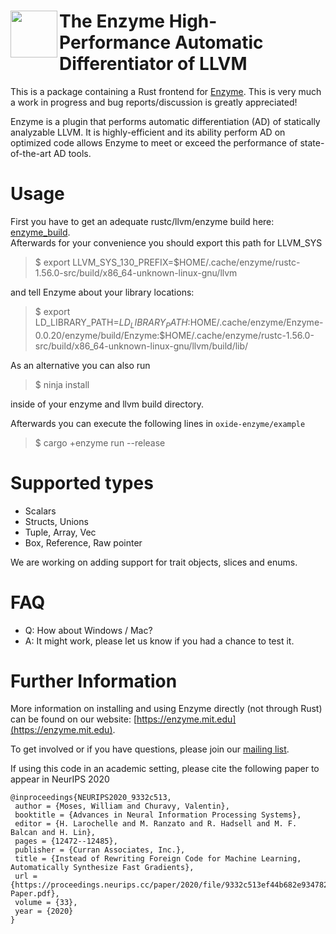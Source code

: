 # <img src="https://enzyme.mit.edu/logo.svg" width="75" align=left> The Enzyme High-Performance Automatic Differentiator of LLVM

This is a package containing a Rust frontend for [Enzyme](https://github.com/wsmoses/enzyme). This is very much a work in progress and bug reports/discussion is greatly appreciated!

Enzyme is a plugin that performs automatic differentiation (AD) of statically analyzable LLVM. It is highly-efficient and its ability perform AD on optimized code allows Enzyme to meet or exceed the performance of state-of-the-art AD tools.
  

# Usage
First you have to get an adequate rustc/llvm/enzyme build here: [enzyme\_build](https://github.com/ZuseZ4/enzyme\_build).  
Afterwards for your convenience you should export this path for LLVM_SYS
> $ export LLVM_SYS_130_PREFIX=$HOME/.cache/enzyme/rustc-1.56.0-src/build/x86_64-unknown-linux-gnu/llvm  

and tell Enzyme about your library locations:  
> $ export LD_LIBRARY_PATH=$LD_LIBRARY_PATH:$HOME/.cache/enzyme/Enzyme-0.0.20/enzyme/build/Enzyme:$HOME/.cache/enzyme/rustc-1.56.0-src/build/x86_64-unknown-linux-gnu/llvm/build/lib/  
  
As an alternative you can also run   
> $ ninja install  

inside of your enzyme and llvm build directory.

Afterwards you can execute the following lines in `oxide-enzyme/example`
> $ cargo +enzyme run --release

# Supported types
- Scalars  
- Structs, Unions  
- Tuple, Array, Vec  
- Box, Reference, Raw pointer  

We are working on adding support for trait objects, slices and enums.

  
# FAQ  
- Q: How about Windows / Mac?
- A: It might work, please let us know if you had a chance to test it.

  
# Further Information
More information on installing and using Enzyme directly (not through Rust) can be found on our website: [https://enzyme.mit.edu](https://enzyme.mit.edu).

To get involved or if you have questions, please join our [mailing list](https://groups.google.com/d/forum/enzyme-dev).

If using this code in an academic setting, please cite the following paper to appear in NeurIPS 2020

```
@inproceedings{NEURIPS2020_9332c513,
 author = {Moses, William and Churavy, Valentin},
 booktitle = {Advances in Neural Information Processing Systems},
 editor = {H. Larochelle and M. Ranzato and R. Hadsell and M. F. Balcan and H. Lin},
 pages = {12472--12485},
 publisher = {Curran Associates, Inc.},
 title = {Instead of Rewriting Foreign Code for Machine Learning, Automatically Synthesize Fast Gradients},
 url = {https://proceedings.neurips.cc/paper/2020/file/9332c513ef44b682e9347822c2e457ac-Paper.pdf},
 volume = {33},
 year = {2020}
}
```

